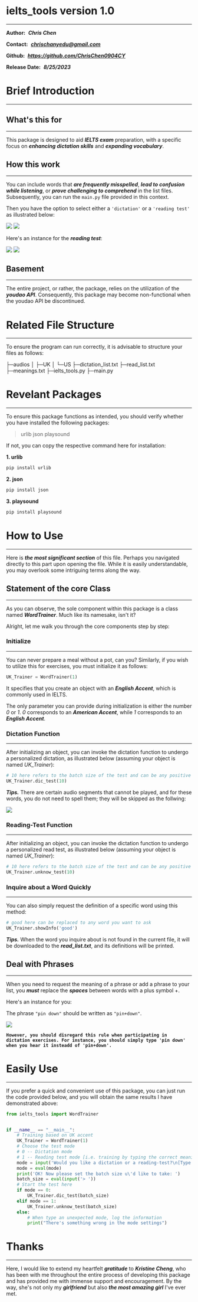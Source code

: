 # ielts_tools version 1.0
---
**Author:**&nbsp;&nbsp;***Chris Chen***

**Contact:**&nbsp;&nbsp;***chrischanyedu@gmail.com***

**Github:**&nbsp;&nbsp;***https://github.com/ChrisChen0904CY***

**Release Date:**&nbsp;&nbsp;***8/25/2023***

# Brief Introduction
---
## What's this for
---
This package is designed to aid ***IELTS exam*** preparation, with a specific focus on ***enhancing dictation skills*** and ***expanding vocabulary***.

## How this work
---
You can include words that ***are frequently misspelled***, ***lead to confusion while listening***, or ***prove challenging to comprehend*** in the list files. Subsequently, you can run the `main.py` file provided in this context.

Then you have the option to select either a `'dictation'` or a `'reading test'` as illustrated below:

![](./imgs/1.png)
![](./imgs/2.png)

Here's an instance for the ***reading test***:

![](./imgs/3.png)
![](./imgs/4.png)

## Basement
---
The entire project, or rather, the package, relies on the utilization of the ***youdao API***. Consequently, this package may become non-functional when the youdao API be discontinued.

# Related File Structure
---
To ensure the program can run correctly, it is advisable to structure your files as follows:

├─audios
│  ├─UK
│  └─US
├─dictation_list.txt
├─read_list.txt
├─meanings.txt
├─ielts_tools.py
├─main.py

# Revelant Packages
---
To ensure this package functions as intended, you should verify whether you have installed the following packages:
> urlib
> json
> playsound

If not, you can copy the respective command here for installation:

**1. urlib**
```python
pip install urlib
```

**2. json**
```python
pip install json
```

**3. playsound**
```python
pip install playsound
```

# How to Use
---
Here is ***the most significant section*** of this file. Perhaps you navigated directly to this part upon opening the file. While it is easily understandable, you may overlook some intriguing terms along the way.

## Statement of the core Class
---
As you can observe, the sole component within this package is a class named ***WordTrainer***. Much like its namesake, isn't it?

Alright, let me walk you through the core components step by step:

### Initialize
---
You can never prepare a meal without a pot, can you? Similarly, if you wish to utilize this for exercises, you must initialize it as follows:

```python
UK_Trainer = WordTrainer(1)
```

It specifies that you create an object with an ***English Accent***, which is commonly used in IELTS.

The only parameter you can provide during initialization is either the number *0* or *1*. *0* corresponds to an ***American Accent***, while *1* corresponds to an ***English Accent***.

### Dictation Function
---
After initializing an object, you can invoke the dictation function to undergo a personalized dictation, as illustrated below (assuming your object is named *UK_Trainer*):

```python
# 10 here refers to the batch size of the test and can be any positive number you like
UK_Trainer.dic_test(10)
```

***Tips.*** There are certain audio segments that cannot be played, and for these words, you do not need to spell them; they will be skipped as the follwing:

![](./imgs/5.png)

### Reading-Test Function
---
After initializing an object, you can invoke the dictation function to undergo a personalized read test, as illustrated below (assuming your object is named *UK_Trainer*):

```python
# 10 here refers to the batch size of the test and can be any positive number you like
UK_Trainer.unknow_test(10)
```
### Inquire about a Word Quickly
---
You can also simply request the definition of a specific word using this method:

```python
# good here can be replaced to any word you want to ask
UK_Trainer.showInfo('good')
```
***Tips.*** When the word you inquire about is not found in the current file, it will be downloaded to the ***read_list.txt***, and its definitions will be printed.

## Deal with Phrases
---
When you need to request the meaning of a phrase or add a phrase to your list, you ***must*** replace the ***spaces*** between words with a plus symbol +.

Here's an instance for you:

The phrase `"pin down"` should be written as `"pin+down"`.

![](./imgs/6.png)

**`However, you should disregard this rule when participating in dictation exercises. For instance, you should simply type 'pin down' when you hear it insteadd of 'pin+down'.`**

# Easily Use
---
If you prefer a quick and convenient use of this package, you can just run the code provided below, and you will obtain the same results I have demonstrated above:

```python
from ielts_tools import WordTrainer


if __name__ == "__main__":
    # Training based on UK accent
    UK_Trainer = WordTrainer(1)
    # Choose the test mode
    # 0 -- Dictation mode
    # 1 -- Reading test mode [i.e. training by typing the correct meaning of the word]
    mode = input('Would you like a dictation or a reading-test?\n[Type 0 for the former and 1 for the latter]\n> ')
    mode = eval(mode)
    print('OK! Now please set the batch size u\'d like to take: ')
    batch_size = eval(input('> '))
    # Start the test here
    if mode == 0:
        UK_Trainer.dic_test(batch_size)
    elif mode == 1:
        UK_Trainer.unknow_test(batch_size)
    else:
        # When type an unexpected mode, log the information
        print("There's something wrong in the mode settings")
```

# Thanks
---
Here, I would like to extend my heartfelt ***gratitude*** to ***Kristine Cheng***, who has been with me throughout the entire process of developing this package and has provided me with immense support and encouragement. By the way, she's not only my ***girlfriend*** but also ***the most amazing girl*** I've ever met.